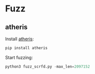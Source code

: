 # Fuzz

## atheris

Install [atheris](https://github.com/google/atheris):
```sh
pip install atheris
```

Start fuzzing:
```python
python3 fuzz_scrfd.py -max_len=2097152
```
